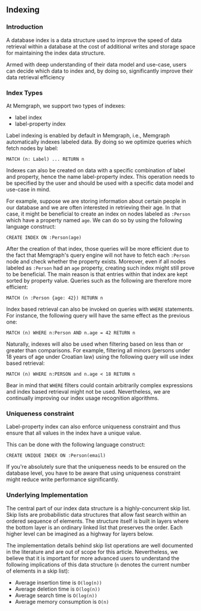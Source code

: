 ## Indexing

### Introduction

A database index is a data structure used to improve the speed of data retrieval
within a database at the cost of additional writes and storage space for
maintaining the index data structure.

Armed with deep understanding of their data model and use-case, users can decide
which data to index and, by doing so, significantly improve their data retrieval
efficiency

### Index Types

At Memgraph, we support two types of indexes:

  * label index
  * label-property index

Label indexing is enabled by default in Memgraph, i.e., Memgraph automatically
indexes labeled data. By doing so we optimize queries which fetch nodes by
label:

```opencypher
MATCH (n: Label) ... RETURN n
```

Indexes can also be created on data with a specific combination of label and
property, hence the name label-property index. This operation needs to be
specified by the user and should be used with a specific data model and
use-case in mind.

For example, suppose we are storing information about certain people in our
database and we are often interested in retrieving their age. In that case,
it might be beneficial to create an index on nodes labeled as `:Person` which
have a property named `age`. We can do so by using the following language
construct:

```opencypher
CREATE INDEX ON :Person(age)
```

After the creation of that index, those queries will be more efficient due to
the fact that Memgraph's query engine will not have to fetch each `:Person` node
and check whether the property exists. Moreover, even if all nodes labeled as
`:Person` had an `age` property, creating such index might still prove to be
beneficial. The main reason is that entries within that index are kept sorted
by property value. Queries such as the following are therefore more efficient:

```opencypher
MATCH (n :Person {age: 42}) RETURN n
```

Index based retrieval can also be invoked on queries with `WHERE` statements.
For instance, the following query will have the same effect as the previous
one:

```opencypher
MATCH (n) WHERE n:Person AND n.age = 42 RETURN n
```

Naturally, indexes will also be used when filtering based on less than or
greater than comparisons. For example, filtering all minors (persons
under 18 years of age under Croatian law) using the following query will use
index based retrieval:

```opencypher
MATCH (n) WHERE n:PERSON and n.age < 18 RETURN n
```

Bear in mind that `WHERE` filters could contain arbitrarily complex expressions
and index based retrieval might not be used. Nevertheless, we are continually
improving our index usage recognition algorithms.

### Uniqueness constraint
Label-property index can also enforce uniqueness constraint and thus ensure that
all values in the index have a unique value.

This can be done with the following language construct:
```opencypher
CREATE UNIQUE INDEX ON :Person(email)
```

If you're absolutely sure that the uniqueness needs to be ensured on the
database level, you have to be aware that using uniqueness constraint might
reduce write performance significantly.

### Underlying Implementation

The central part of our index data structure is a highly-concurrent skip list.
Skip lists are probabilistic data structures that allow fast search within an
ordered sequence of elements. The structure itself is built in layers where the
bottom layer is an ordinary linked list that preserves the order. Each higher
level can be imagined as a highway for layers below.

The implementation details behind skip list operations are well documented
in the literature and are out of scope for this article. Nevertheless, we
believe that it is important for more advanced users to understand the following
implications of this data structure (`n` denotes the current number of elements
in a skip list):

  * Average insertion time is `O(log(n))`
  * Average deletion time is `O(log(n))`
  * Average search time is `O(log(n))`
  * Average memory consumption is `O(n)`
